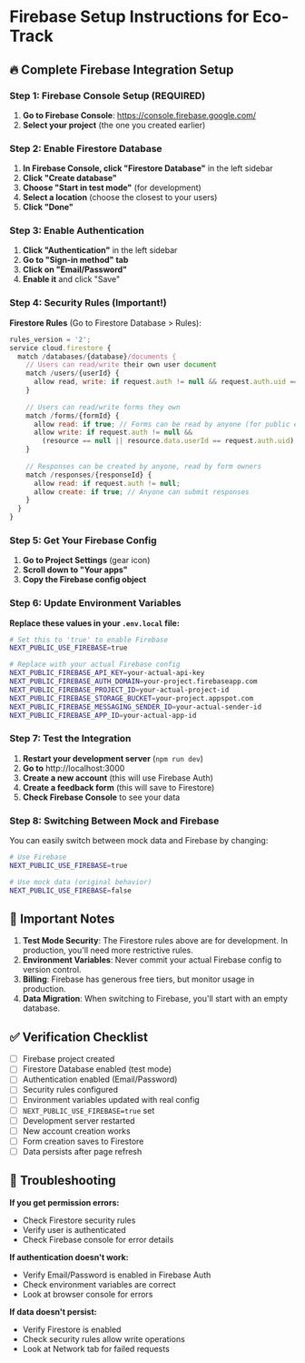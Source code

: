 # Firebase Setup Instructions for Eco-Track

## 🔥 Complete Firebase Integration Setup

### Step 1: Firebase Console Setup (REQUIRED)

1. **Go to Firebase Console**: https://console.firebase.google.com/
2. **Select your project** (the one you created earlier)

### Step 2: Enable Firestore Database

1. **In Firebase Console, click "Firestore Database"** in the left sidebar
2. **Click "Create database"**
3. **Choose "Start in test mode"** (for development)
4. **Select a location** (choose the closest to your users)
5. **Click "Done"**

### Step 3: Enable Authentication

1. **Click "Authentication"** in the left sidebar
2. **Go to "Sign-in method" tab**
3. **Click on "Email/Password"**
4. **Enable it** and click "Save"

### Step 4: Security Rules (Important!)

**Firestore Rules** (Go to Firestore Database > Rules):
```javascript
rules_version = '2';
service cloud.firestore {
  match /databases/{database}/documents {
    // Users can read/write their own user document
    match /users/{userId} {
      allow read, write: if request.auth != null && request.auth.uid == userId;
    }
    
    // Users can read/write forms they own
    match /forms/{formId} {
      allow read: if true; // Forms can be read by anyone (for public embedding)
      allow write: if request.auth != null && 
        (resource == null || resource.data.userId == request.auth.uid);
    }
    
    // Responses can be created by anyone, read by form owners
    match /responses/{responseId} {
      allow read: if request.auth != null;
      allow create: if true; // Anyone can submit responses
    }
  }
}
```

### Step 5: Get Your Firebase Config

1. **Go to Project Settings** (gear icon)
2. **Scroll down to "Your apps"**
3. **Copy the Firebase config object**

### Step 6: Update Environment Variables

**Replace these values in your `.env.local` file:**

```bash
# Set this to 'true' to enable Firebase
NEXT_PUBLIC_USE_FIREBASE=true

# Replace with your actual Firebase config
NEXT_PUBLIC_FIREBASE_API_KEY=your-actual-api-key
NEXT_PUBLIC_FIREBASE_AUTH_DOMAIN=your-project.firebaseapp.com
NEXT_PUBLIC_FIREBASE_PROJECT_ID=your-actual-project-id
NEXT_PUBLIC_FIREBASE_STORAGE_BUCKET=your-project.appspot.com
NEXT_PUBLIC_FIREBASE_MESSAGING_SENDER_ID=your-actual-sender-id
NEXT_PUBLIC_FIREBASE_APP_ID=your-actual-app-id
```

### Step 7: Test the Integration

1. **Restart your development server** (`npm run dev`)
2. **Go to** http://localhost:3000
3. **Create a new account** (this will use Firebase Auth)
4. **Create a feedback form** (this will save to Firestore)
5. **Check Firebase Console** to see your data

### Step 8: Switching Between Mock and Firebase

You can easily switch between mock data and Firebase by changing:
```bash
# Use Firebase
NEXT_PUBLIC_USE_FIREBASE=true

# Use mock data (original behavior)
NEXT_PUBLIC_USE_FIREBASE=false
```

## 🚨 Important Notes

1. **Test Mode Security**: The Firestore rules above are for development. In production, you'll need more restrictive rules.
2. **Environment Variables**: Never commit your actual Firebase config to version control.
3. **Billing**: Firebase has generous free tiers, but monitor usage in production.
4. **Data Migration**: When switching to Firebase, you'll start with an empty database.

## ✅ Verification Checklist

- [ ] Firebase project created
- [ ] Firestore Database enabled (test mode)
- [ ] Authentication enabled (Email/Password)
- [ ] Security rules configured
- [ ] Environment variables updated with real config
- [ ] `NEXT_PUBLIC_USE_FIREBASE=true` set
- [ ] Development server restarted
- [ ] New account creation works
- [ ] Form creation saves to Firestore
- [ ] Data persists after page refresh

## 🔧 Troubleshooting

**If you get permission errors:**
- Check Firestore security rules
- Verify user is authenticated
- Check Firebase console for error details

**If authentication doesn't work:**
- Verify Email/Password is enabled in Firebase Auth
- Check environment variables are correct
- Look at browser console for errors

**If data doesn't persist:**
- Verify Firestore is enabled
- Check security rules allow write operations
- Look at Network tab for failed requests